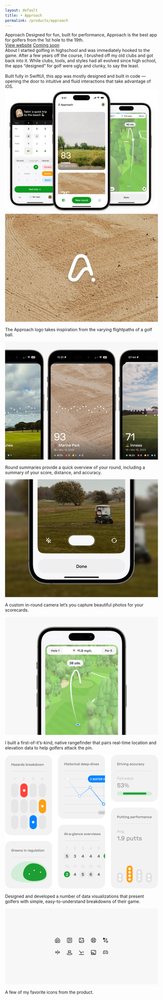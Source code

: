 ```yaml
---
layout: default 
title: • Approach
permalink: /products/approach
---
```


<section id="header-approach" class="page-header color-approach">
    <div class="row nav-row">
    <div class="text-section">
        <span class="title white">Approach</span>
        <span class="subtitle white">Designed for fun, built for performance, Approach is the best app for golfers from the 1st hole to the 19th.</span>
    </div>
    <div class="button-section">
        <a class="button-link secondary" href="https://approachgolf.co">View website</a>
        <a class="button-link primary color-approach" href="#">Coming soon</a>
    </div>
    </div>
</section>
<section>
    <div class="row">
    <span class="title">About</span>
    <span class="subtitle">I started golfing in highschool and was immediately hooked to the game. After a few years off the course, I brushed off my old clubs and got back into it. While clubs, tools, and styles had all evolved since high school, the apps “designed” for golf were ugly and clunky, to say the least.
        <br><br>
        Built fully in SwiftUI, this app was mostly designed and built in code — opening the door to intuitive and fluid interactions that take advantage of iOS.</span>
    </div>
</section>
<section>
    <img src="/img/products/approach/01.png"> 
</section>
<section>
    <img src="/img/products/approach/02@2x.jpg">
    <p class="caption">The Approach logo takes inspiration from the varying flightpaths of a golf ball.</p>
</section>
<section>
    <img src="/img/products/approach/03@2x.jpg">
    <p class="caption">Round summaries provide a quick overview of your round, including a summary of your score, distance, and accuracy.</p>
</section>	
<section>
    <img src="/img/products/approach/07@2x.jpg">
    <p class="caption">A custom in-round camera let’s you capture beautiful photos for your scorecards.</p>
</section>	
<section>
    <img src="/img/products/approach/04@2x.jpg">
    <p class="caption">I built a first-of-it’s-kind, native rangefinder that pairs real-time location and elevation data to help golfers attack the pin.</p>	
</section>
<section>
    <img src="/img/products/approach/05@2x.png">
    <p class="caption">Designed and developed a number of data visualizations that present golfers with simple, easy-to-understand breakdowns of their game.</p>
</section>
<section>
    <img src="/img/products/approach/06@2x.jpg">
    <p class="caption">A few of my favorite icons from the product.</p>
</section>